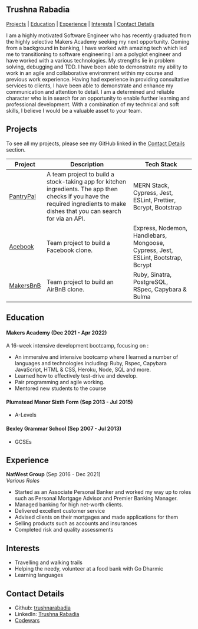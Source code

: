 ## Trushna Rabadia

[Projects](#projects) | [Education](#education) | [Experience](#experience) | [Interests](#interests) | [Contact Details](#contact-details)

I am a highly motivated Software Engineer who has recently graduated from the highly selective Makers Academy seeking my next opportunity. Coming from a background in banking, I have worked with amazing tech which led me to transitioning to software engineering I am a polyglot engineer and have worked with a various technologies. My strengths lie in problem solving, debugging and TDD. I have been able to demonstrate my ability to work in an agile and collaborative environment within my course and previous work experience. Having had experience in providing consultative services to clients, I have been able to demonstrate and enhance my communication and attention to detail. I am a determined and reliable character who is in search for an opportunity to enable further learning and professional development. With a combination of my technical and soft skills, I believe I would be a valuable asset to your team.

## Projects

To see all my projects, please see my GitHub linked in the [Contact Details](#contact-details) section.

| Project   | Description | Tech Stack |
|---        |---         |---           |
| [PantryPal](https://github.com/EdCope/pantrypal) | A team project to build a stock-taking app for kitchen ingredients. The app then checks if you have the required ingredients to make dishes that you can search for via an API.  | MERN Stack, Cypress, Jest, ESLint, Prettier, Bcrypt, Bootstrap |
|[Acebook](https://github.com/nyahehnagi/acebook-makerverse)| Team project to build a Facebook clone. | Express, Nodemon, Handlebars, Mongoose, Cypress, Jest, ESLint, Bootstrap, Bcrypt|
| [MakersBnB](https://github.com/EdCope/makersbnb) | Team project to build an AirBnB clone. | Ruby, Sinatra, PostgreSQL, RSpec, Capybara & Bulma |

## Education

#### Makers Academy (Dec 2021 - Apr 2022)

A 16-week intensive development bootcamp, focusing on :

- An immersive and intensive bootcamp where I learned a number of languages and technologies including: Ruby, Rspec, Capybara JavaScript, HTML & CSS, Heroku, Node, SQL and more. 
- Learned how to effectively test-drive and develop.
- Pair programming and agile working. 
- Mentored new students to the course

#### Plumstead Manor Sixth Form  (Sep 2013 - Jul 2015)

- A-Levels

#### Bexley Grammar School (Sep 2007 - Jul 2013)

- GCSEs

## Experience

**NatWest Group** (Sep 2016 - Dec 2021)    
*Various Roles*  

- Started as an Associate Personal Banker and worked my way up to roles such as Personal Mortgage Advisor and Premier Banking Manager. 
- Managed banking for high net-worth clients. 
- Delivered excellent customer service
- Advised clients on their mortgages and made applications for them
- Selling products such as accounts and insurances
- Completed risk and quality assessments 

## Interests
- Travelling and walking trails
- Helping the needy, volunteer at a food bank with Go Dharmic
- Learning languages

## Contact Details

- Github: [trushnarabadia](https://github.com/trushnarabadia)
- LinkedIn: [Trushna Rabadia](https://www.linkedin.com/in/trushnarabadia)
- [Codewars](https://www.codewars.com/users/rabadiatrushna@gmail.com)